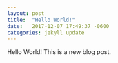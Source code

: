 ```yaml
---
layout: post
title:  "Hello World!"
date:   2017-12-07 17:49:37 -0600
categories: jekyll update
---
```


Hello World! This is a new blog post.
